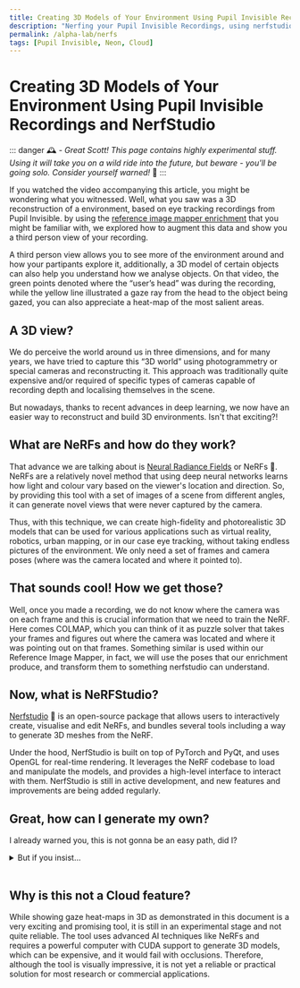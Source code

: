 ```yaml
---
title: Creating 3D Models of Your Environment Using Pupil Invisible Recordings and NerfStudio
description: "Nerfing your Pupil Invisible Recordings, using nerfstudio to create 3D models of your environment, and plotting gaze in 3D."
permalink: /alpha-lab/nerfs
tags: [Pupil Invisible, Neon, Cloud]
---
```

<!-- <head> <script type="module" src="https://ajax.googleapis.com/ajax/libs/model-viewer/3.0.1/model-viewer.min.js"></script> </head> -->
# Creating 3D Models of Your Environment Using Pupil Invisible Recordings and NerfStudio

<TagLinks />
<Youtube src="ZSWl8qQcQk0"/>

::: danger
🕰️ - *Great Scott! This page contains highly experimental stuff. Using it will take you on a wild ride into the future, but beware - you'll be going solo. Consider yourself warned!* 🎢
:::

If you watched the video accompanying this article, you might be wondering what you witnessed. Well, what you saw was a 3D reconstruction of a environment, based on eye tracking recordings from Pupil Invisible. by using the [reference image mapper enrichment](/invisible/enrichments/reference-image-mapper/) that you might be familiar with, we explored how to augment this data and show you a third person view of your recording. 

A third person view allows you to see more of the environment around and how your partipants explore it, additionally, a 3D model of certain objects can also help you understand how we analyse objects. On that video, the green points denoted where the “user’s head” was during the recording, while the yellow line illustrated a gaze ray from the head to the object being gazed, you can also appreciate a heat-map of the most salient areas.

## A 3D view?

We do perceive the world around us in three dimensions, and for many years, we have tried to capture this “3D world” using photogrammetry or special cameras and reconstructing it. This approach was traditionally quite expensive and/or required of specific types of cameras capable of recording depth and localising themselves in the scene.

But nowadays, thanks to recent advances in deep learning, we now have an easier way to reconstruct and build 3D environments. Isn't that exciting?!

## What are NeRFs and how do they work?

That advance we are talking about is [Neural Radiance Fields](https://arxiv.org/pdf/2003.08934.pdf) or NeRFs 🔫. NeRFs are a relatively novel method that using deep neural networks learns how light and colour vary based on the viewer's location and direction. So, by providing this tool with a set of images of a scene from different angles, it can generate novel views that were never captured by the camera.

Thus, with this technique, we can create high-fidelity and photorealistic 3D models that can be used for various applications such as virtual reality, robotics, urban mapping, or in our case eye tracking, without taking endless pictures of the environment. We only need a set of frames and camera poses (where was the camera located and where it pointed to).

## That sounds cool! How we get those?

Well, once you made a recording, we do not know where the camera was on each frame and this is crucial information that we need to train the NeRF. Here comes COLMAP, which you can think of it as puzzle solver that takes your frames and figures out where the camera was located and where it was pointing out on that frames. Something similar is used within our Reference Image Mapper, in fact, we will use the poses that our enrichment produce, and transform them to something nerfstudio can understand.

## Now, what is NeRFStudio?

[Nerfstudio](https://docs.nerf.studio/en/latest/) 🚜 is an open-source package that allows users to interactively create, visualise and edit NeRFs, and bundles several tools including a way to generate 3D meshes from the NeRF.

Under the hood, NerfStudio is built on top of PyTorch and PyQt, and uses OpenGL for real-time rendering. It leverages the NeRF codebase to load and manipulate the models, and provides a high-level interface to interact with them. NerfStudio is still in active development, and new features and improvements are being added regularly.

## Great, how can I generate my own?

I already warned you, this is not gonna be an easy path, did I? 

<details>
    <summary>But if you insist...</summary><br>
<!-- This is collapsed   -->
    
### First things first, what would you need?

You will need a powerful computer with CUDA support (that's mostly a Nvidia GPU), if you don’t know if your computer have it, I discourage you to try this out.

### Get your development environment ready

By this point, I will assume you know some basic Python, otherwise reconsider going forward. So, here is the basic code to create a [*conda*](https://anaconda.org/) environment that can run this:

```bash
# Creating the CONDA environment and installing COLMAP
conda create --name {ENV_NAME} python=3.8
conda activate {ENV_NAME}
conda install-c conda-forge colmap
pip install -U pip setuptools

# Checkout which CUDA version you have and install the appropiate pytorch and torchvision wheels. 
pip install torch==1.12.1+cu113 torchvision==0.13.1+cu113 -f [https://download.pytorch.org/whl/torch_stable.html](https://download.pytorch.org/whl/torch_stable.html)
pip install git+https://github.com/NVlabs/tiny-cuda-nn/#subdirectory=bindings/torch

# Installing further dependencies
pip install nerfstudio
pip install glfw
pip install pyrr
pip install trimesh
pip install PyOpenGL
pip install PyOpenGL_accelerate

# Get gaze mapping repo
git clone https://github.com/pupil-labs/pyflux.git
cd pyflux
git checkout -b mgg
pip install -e .

# Cloning the nerfstudio repo
cd ..
git clone https://github.com/nerfstudio-project/nerfstudio.git nerfstudio_git
cd nerfstudio_git
```

::: tip
You might need to change the following line on *nerfstudio*, if you use **COLMAP >=3.7 :**<br>
In `/nerfstudio/nerfstudio/process_data/colmap_utils.py` on the line 563, change: <br>
`mapper_cmd.append("--Mapper.ba_global_function_tolerance 1e-6")`
to:<br>
`mapper_cmd.append("--Mapper.ba_global_function_tolerance 1e-7")`
:::
    
If everything went sucessfully, it will take you around 20 minutes to install everything.
    
### Generate a token
Now, you will need a developer token from Pupil Cloud, so click on your profile picture at the bottom left of the page, select "Account Settings" on the pop-up. Click on the Developer section and "Generate a new token".

Once showing, copy the token. Note that you won't be able to see it again, so please store it securely and if you ever doubt if you expose it, delete it and create a new one.

<div class="mb-4" style="display:flex;justify-content:center;">
  <v-img class="rounded" :src="require('../media/alpha-lab/generate-token.png')" 
  width="100%" 
  alt="Screenshot of Cloud Developer's page with tokens generated"
  title="Screenshot of Cloud Developer's page with tokens generated" />
</div>
    
### Time to define your parameters

Navigate to your `pyflux` folder, inside the `pyflux` repository folder. There, you will find a `config.json` file where you can directly change the paths, IDs and token to yours. See the description below, for a better understanding of each field.

```json
{
    "NERFSTUDIO_PATH": "/nerfstudio", # Path to your nerfstudio git clone
    "BASE_PATH": "/nerf_dir", # Path for a working directory, whichever you want
    "API_KEY": "XgZUjCbXbZwjg2v4JzCs6hbkygjsYWHTBSooXXXXXXXX", # API key from Pupil Cloud
    "WORKSPACE_ID": "f66d330c-1fa1-425d-938a-36be565XXXXX", 
    "PROJECT_ID": "29119766-3635-4f0f-af57-db0896dXXXXX",
    "ENRICHMENT_ID": "95882476-0a10-4d8e-9941-fe0f77eXXXXX",
    "EXPERIMENT_NAME": "building", # The experiment name of your choice
    "bbox": 2.3, # Bounding box size for nerfstudio
    "far_plane": 7.0 # Far plane clip for the OpenGL visualisation
}
```
    
### Time to run it.
    
With the conda environment active, the ids set on the config file and on the pyflux folder we will run the following comands in the terminal:
    
`python prepare_enrichment.py`

This will download ALL recordings in the enrichment to `{BASE_PATH}/{EXPERIMENT_NAME}` that we defined on the JSON file, it will also prepare a set of frames to be used by NERF.
    
#### Time to "cherry pick" frames
    
It's time for some manual labour, so navigate to `{BASE_PATH}/{EXPERIMENT_NAME}/raw_frames` and remove all those frames where there is any occlusion, such as the Companion Device (phone) or body parts (like your hands). Otherwise, you will end up with a weird mesh.

### Continue running it
    
Run `python pyflux/consolidate_raw_frames.py` in your terminal, to reorganise the frames.
    
Run `python pyflux/run_nerfstudio.py`, this will run colmap on the selected frames, train the NeRF and export the mesh. 
    
::: warning
Depending on amount of GPU RAM, running the mesh export from the same run as the NeRF training causes problems. <br> In that case run `run_nerfstudio.py` again, only for the export (set flags in code). <br> You will also have to get the right value for timestamp from the `{BASE_PATH}/outputs/{EXPERIMENT_NAME}/nerfacto` folder. 
:::

If you got to here, congrats! You are almost there. By now, you should already have a 3D model, like the one below:
    
<div class="mb-4" style="display:flex;justify-content:center;">
  <v-img class="rounded" :src="require('../media/alpha-lab/nerf.png')" 
  width="100%" 
  alt="An example of a 3D model generated by NeRF of a building faccade in Berlin"
  title="An example of a 3D model generated by NeRF of a building faccade in Berlin" />
</div>

<!-- <template>
  <div>
    <model-viewer src="../public/assets/building.glb" ar ar-modes="webxr scene-viewer quick-look" camera-controls poster="poster.png" shadow-intensity="1">
    <div class="progress-bar hide" slot="progress-bar">
        <div class="update-bar"></div>
    </div>
    <button slot="ar-button" id="ar-button">
        View in your space
    </button>
    </model-viewer>
  </div>
</template> -->


### To Blender!
    
Now it's time again for more manual fine-tuning, you will need to use [Blender](https://www.blender.org/) or Maya to open the mesh export `.obj` ({BASE_PATH}/exports/{EXPERIMENT_NAME}/mesh.obj), prune it if necesary, and export it as `.ply` format.

    
### Almost there!
    
The only step missing to generate a video like the one on the header of this article, is to run the visualisation.
    
`python pyflux/viz/rimviz.py`
    
This will open a new window on your computer with OpenGL and create a visualisation. So there you go! 
    
You can close anytime the visualisation by pressing `ESC` or it will close after the recording is over.
    
</details>
<br>

## Why is this not a Cloud feature?

While showing gaze heat-maps in 3D as demonstrated in this document is a very exciting and promising tool, it is still in an experimental stage and not quite reliable. The tool uses advanced AI techniques like NeRFs and requires a powerful computer with CUDA support to generate 3D models, which can be expensive, and it would fail with occlusions. Therefore, although the tool is visually impressive, it is not yet a reliable or practical solution for most research or commercial applications.